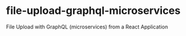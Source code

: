 # file-upload-graphql-microservices
File Upload with GraphQL (microservices) from a React Application
